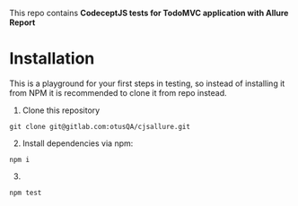 This repo contains **CodeceptJS tests for TodoMVC application with Allure Report** 

# Installation

This is a playground for your first steps in testing, so instead of installing it from NPM it is recommended to clone it from repo instead.

1) Clone this repository

```
git clone git@gitlab.com:otusQA/cjsallure.git
```

2) Install dependencies via npm:

```
npm i
```

3) 
```
npm test
```